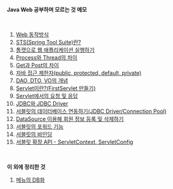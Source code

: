**Java Web 공부하며 모르는 것 메모**

<br>

1. [Web 동작방식](./WEB.md)
2. [STS(Spring Tool Suite)란?](./STS.md)
3. [톰캣으로 웹 애플리케이션 실행하기](./WEB_app.md)
4. [Process와 Thread의 차이](./thread.md)
5. [Get과 Post의 차이](./GETPOST.md)
6. [자바 접근 제한자(public, protected, default, private)](./java.md)
7. [DAO, DTO, VO의 개념](./DAO.md)
8. [Servlet이란?(FirstServlet 만들기)](./servlet.md)
9. [Servlet에서의 요청 및 응답](./servlet_request.md)
10. [JDBC와 JDBC Driver](./jdbc.md)
11. [서블릿의 데이터베이스 연동하기(JDBC Driver/Connection Pool)](./servlet_database.md)
12. [DataSource 이용해 회원 정보 등록 및 삭제하기](./datasource.md)
13. [서블릿의 포워드 기능](./forwarding.md)
14. [서블릿의 바인딩](./binding.md)
15. [서블릿 확장 API - ServletContext, ServletConfig](./servlet-context.md)

<br>

**이 외에 정리한 것**

1. [메뉴의 DB화](./menu.md)
